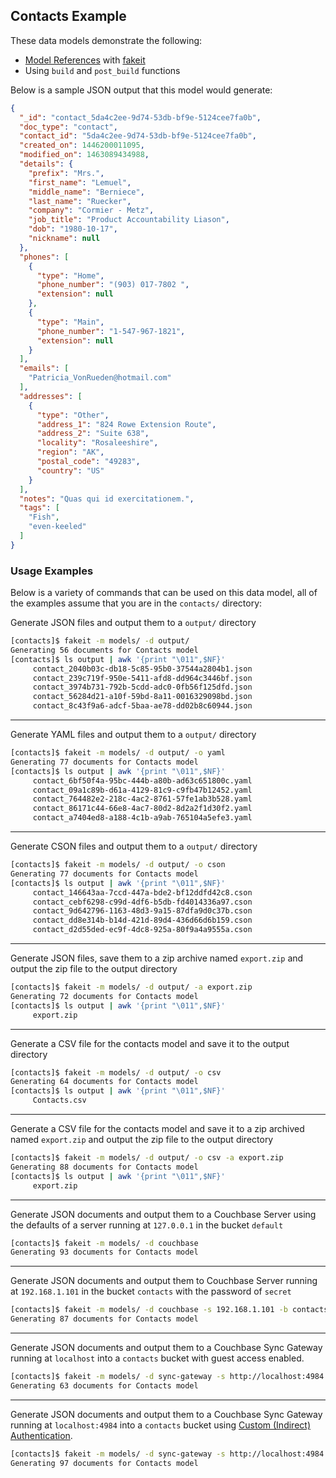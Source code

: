 ## Contacts Example

These data models demonstrate the following:

-  [Model References](https://github.com/bentonam/fakeit#model-references) with [fakeit](https://github.com/bentonam/fakeit)
- Using `build` and `post_build` functions

Below is a sample JSON output that this model would generate:

```json
{
  "_id": "contact_5da4c2ee-9d74-53db-bf9e-5124cee7fa0b",
  "doc_type": "contact",
  "contact_id": "5da4c2ee-9d74-53db-bf9e-5124cee7fa0b",
  "created_on": 1446200011095,
  "modified_on": 1463089434988,
  "details": {
    "prefix": "Mrs.",
    "first_name": "Lemuel",
    "middle_name": "Berniece",
    "last_name": "Ruecker",
    "company": "Cormier - Metz",
    "job_title": "Product Accountability Liason",
    "dob": "1980-10-17",
    "nickname": null
  },
  "phones": [
    {
      "type": "Home",
      "phone_number": "(903) 017-7802 ",
      "extension": null
    },
    {
      "type": "Main",
      "phone_number": "1-547-967-1821",
      "extension": null
    }
  ],
  "emails": [
    "Patricia_VonRueden@hotmail.com"
  ],
  "addresses": [
    {
      "type": "Other",
      "address_1": "824 Rowe Extension Route",
      "address_2": "Suite 638",
      "locality": "Rosaleeshire",
      "region": "AK",
      "postal_code": "49283",
      "country": "US"
    }
  ],
  "notes": "Quas qui id exercitationem.",
  "tags": [
    "Fish",
    "even-keeled"
  ]
}
```

### Usage Examples

Below is a variety of commands that can be used on this data model, all of the examples assume that you are in the `contacts/` directory:

Generate JSON files and output them to a `output/` directory

```bash
[contacts]$ fakeit -m models/ -d output/
Generating 56 documents for Contacts model
[contacts]$ ls output | awk '{print "\011",$NF}'                                       
	 contact_2040b03c-db18-5c85-95b0-37544a2804b1.json
	 contact_239c719f-950e-5411-afd8-dd964c3446bf.json
	 contact_3974b731-792b-5cdd-adc0-0fb56f125dfd.json
	 contact_56284d21-a10f-59bd-8a11-0016329098bd.json
	 contact_8c43f9a6-adcf-5baa-ae78-dd02b8c60944.json
```

---

Generate YAML files and output them to a `output/` directory

```bash
[contacts]$ fakeit -m models/ -d output/ -o yaml
Generating 77 documents for Contacts model
[contacts]$ ls output | awk '{print "\011",$NF}'                                       
	 contact_6bf50f4a-95bc-444b-a80b-ad63c651800c.yaml
	 contact_09a1c89b-d61a-4129-81c9-c9fb47b12452.yaml
	 contact_764482e2-218c-4ac2-8761-57fe1ab3b528.yaml
	 contact_86171c44-66e8-4ac7-80d2-8d2a2f1d30f2.yaml
	 contact_a7404ed8-a188-4c1b-a9ab-765104a5efe3.yaml
```

---

Generate CSON files and output them to a `output/` directory

```bash
[contacts]$ fakeit -m models/ -d output/ -o cson
Generating 77 documents for Contacts model
[contacts]$ ls output | awk '{print "\011",$NF}'                                       
	 contact_146643aa-7ccd-447a-bde2-bf12ddfd42c8.cson
	 contact_cebf6298-c99d-4df6-b5db-fd4014336a97.cson
	 contact_9d642796-1163-48d3-9a15-87dfa9d0c37b.cson
	 contact_dd8e314b-b14d-421d-89d4-436d66d6b159.cson
	 contact_d2d55ded-ec9f-4dc8-925a-80f9a4a9555a.cson
```

---

Generate JSON files, save them to a zip archive named `export.zip` and output the zip file to the output directory

```bash
[contacts]$ fakeit -m models/ -d output/ -a export.zip
Generating 72 documents for Contacts model
[contacts]$ ls output | awk '{print "\011",$NF}'
	 export.zip
```

---

Generate a CSV file for the contacts model and save it to the output directory

```bash
[contacts]$ fakeit -m models/ -d output/ -o csv
Generating 64 documents for Contacts model
[contacts]$ ls output | awk '{print "\011",$NF}'
	 Contacts.csv
```

---

Generate a CSV file for the contacts model and save it to a zip archived named `export.zip` and output the zip file to the output directory

```bash
[contacts]$ fakeit -m models/ -d output/ -o csv -a export.zip
Generating 88 documents for Contacts model
[contacts]$ ls output | awk '{print "\011",$NF}'
	 export.zip
```

---

Generate JSON documents and output them to a Couchbase Server using the defaults of a server running at `127.0.0.1` in the bucket `default`

```bash
[contacts]$ fakeit -m models/ -d couchbase
Generating 93 documents for Contacts model
```

---

Generate JSON documents and output them to Couchbase Server running at `192.168.1.101` in the bucket `contacts` with the password of `secret`

```bash
[contacts]$ fakeit -m models/ -d couchbase -s 192.168.1.101 -b contacts -p secret
Generating 87 documents for Contacts model
```

---

Generate JSON documents and output them to a Couchbase Sync Gateway running at `localhost` into a `contacts` bucket with guest access enabled.

```bash
[contacts]$ fakeit -m models/ -d sync-gateway -s http://localhost:4984 -b contacts
Generating 63 documents for Contacts model
```

---

Generate JSON documents and output them to a Couchbase Sync Gateway running at `localhost:4984` into a `contacts` bucket using [Custom (Indirect) Authentication](http://developer.couchbase.com/documentation/mobile/current/develop/guides/sync-gateway/administering-sync-gateway/authenticating-users/index.html).

```bash
[contacts]$ fakeit -m models/ -d sync-gateway -s http://localhost:4984 -b contacts -g http://localhost:4985 -u jdoe -p supersecret
Generating 97 documents for Contacts model
```